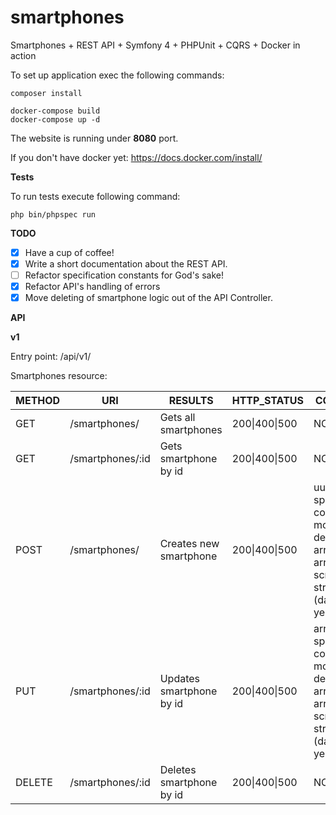 # smartphones
Smartphones + REST API + Symfony 4 + PHPUnit + CQRS + Docker in action

To set up application exec the following commands:

    composer install

    docker-compose build
    docker-compose up -d

The website is running under **8080** port.

If you don't have docker yet:
https://docs.docker.com/install/

**Tests**

To run tests execute following command:

    php bin/phpspec run

**TODO**

- [x] Have a cup of coffee!
- [x] Write a short documentation about the REST API.
- [ ] Refactor specification constants for God's sake!
- [x] Refactor API's handling of errors
- [x] Move deleting of smartphone logic out of the API Controller.

**API**

__v1__

Entry point: /api/v1/

Smartphones resource:

| METHOD        | URI              | RESULTS                  | HTTP_STATUS   | CONTENT (JSON) |
| ------------- | ---------------- | ------------------------ | ------------- | -------------- |
| GET           | /smartphones/    | Gets all smartphones     | 200\|400\|500 | NONE                                                                                                                                                                 |
| GET           | /smartphones/:id | Gets smartphone by id    | 200\|400\|500 | NONE                                                                                                                                                                 |
| POST          | /smartphones/    | Creates new smartphone   | 200\|400\|500 | uuid, array specification\[string company, string model, array details\[string os, array screenSize, array screenResolution, string releaseDate (day-month-year)\]\] |
| PUT           | /smartphones/:id | Updates smartphone by id | 200\|400\|500 | array specification\[string company, string model, array details\[string os, array screenSize, array screenResolution, string releaseDate (day-month-year)\]\]       |
| DELETE        | /smartphones/:id | Deletes smartphone by id | 200\|400\|500 | NONE                                                                                                                                                                 |